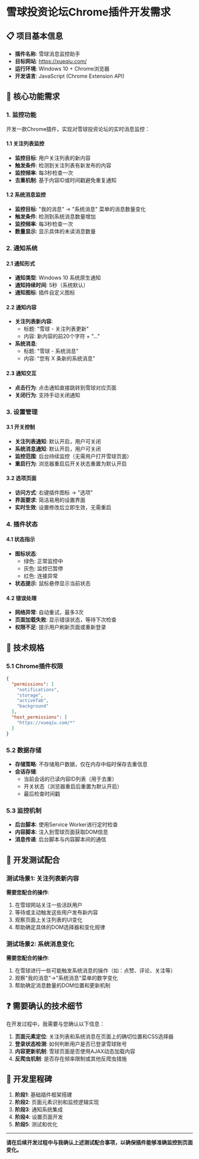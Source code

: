 # 雪球投资论坛Chrome插件开发需求

## 📋 项目基本信息
- **插件名称**: 雪球消息监控助手
- **目标网站**: https://xueqiu.com/
- **运行环境**: Windows 10 + Chrome浏览器
- **开发语言**: JavaScript (Chrome Extension API)

## 🎯 核心功能需求

### 1. 监控功能
开发一款Chrome插件，实现对雪球投资论坛的实时消息监控：

#### 1.1 关注列表监控
- **监控目标**: 用户关注列表的新内容
- **触发条件**: 检测到关注列表有新发布的内容
- **监控频率**: 每3秒检查一次
- **去重机制**: 基于内容ID或时间戳避免重复通知

#### 1.2 系统消息监控  
- **监控目标**: "我的消息" → "系统消息" 菜单的消息数量变化
- **触发条件**: 检测到系统消息数量增加
- **监控频率**: 每3秒检查一次
- **数量显示**: 显示具体的未读消息数量

### 2. 通知系统

#### 2.1 通知形式
- **通知类型**: Windows 10 系统原生通知
- **通知持续时间**: 5秒（系统默认）
- **通知图标**: 插件自定义图标

#### 2.2 通知内容
- **关注列表新内容**: 
  - 标题: "雪球 - 关注列表更新"
  - 内容: 新内容的前20个字符 + "..."
- **系统消息**: 
  - 标题: "雪球 - 系统消息"
  - 内容: "您有 X 条新的系统消息"

#### 2.3 通知交互
- **点击行为**: 点击通知直接跳转到雪球对应页面
- **关闭行为**: 支持手动关闭通知

### 3. 设置管理

#### 3.1 开关控制
- **关注列表通知**: 默认开启，用户可关闭
- **系统消息通知**: 默认开启，用户可关闭
- **监控范围**: 后台持续监控（无需用户打开雪球页面）
- **重启行为**: 浏览器重启后开关状态重置为默认开启

#### 3.2 选项页面
- **访问方式**: 右键插件图标 → "选项"
- **界面要求**: 简洁易用的设置界面
- **实时生效**: 设置修改后立即生效，无需重启

### 4. 插件状态

#### 4.1 状态指示
- **图标状态**: 
  - 绿色: 正常监控中
  - 灰色: 监控已暂停
  - 红色: 连接异常
- **状态提示**: 鼠标悬停显示当前状态

#### 4.2 错误处理
- **网络异常**: 自动重试，最多3次
- **页面加载失败**: 显示错误状态，等待下次检查
- **权限不足**: 提示用户刷新页面或重新登录

## 🔧 技术规格

### 5.1 Chrome插件权限
```json
{
  "permissions": [
    "notifications",
    "storage",
    "activeTab",
    "background"
  ],
  "host_permissions": [
    "https://xueqiu.com/*"
  ]
}
```

### 5.2 数据存储
- **存储策略**: 不存储用户数据，仅在内存中临时保存去重信息
- **会话存储**: 
  - 当前会话的已读内容ID列表（用于去重）
  - 开关状态（浏览器重启后重置为默认开启）
  - 最后检查时间戳

### 5.3 监控机制
- **后台脚本**: 使用Service Worker进行定时检查
- **内容脚本**: 注入到雪球页面获取DOM信息
- **消息传递**: 后台脚本与内容脚本间的通信
<!-- - **页面切换**: 当浏览器从其他页面切换回雪球页面时，自动刷新页面 -->

## 🧪 开发测试配合

### 测试场景1: 关注列表新内容
**需要您配合的操作**:
1. 在雪球网站关注一些活跃用户
2. 等待或主动触发这些用户发布新内容
3. 观察页面上关注列表的UI变化
4. 帮助确定具体的DOM选择器和变化规律

### 测试场景2: 系统消息变化  
**需要您配合的操作**:
1. 在雪球进行一些可能触发系统消息的操作（如：点赞、评论、关注等）
2. 观察"我的消息"→"系统消息"菜单的数字变化
3. 帮助确定消息数量的DOM位置和更新机制

## ❓ 需要确认的技术细节

在开发过程中，我需要与您确认以下信息：

1. **页面元素定位**: 关注列表和系统消息在页面上的确切位置和CSS选择器
2. **登录状态检测**: 如何判断用户是否已登录雪球账号
3. **内容更新机制**: 雪球页面是否使用AJAX动态加载内容
4. **反爬虫机制**: 是否存在频率限制或其他反爬虫措施

## 📝 开发里程碑

1. **阶段1**: 基础插件框架搭建
2. **阶段2**: 页面元素识别和监控逻辑实现  
3. **阶段3**: 通知系统集成
4. **阶段4**: 设置页面开发
5. **阶段5**: 测试和优化

---

**请在后续开发过程中与我确认上述测试配合事项，以确保插件能够准确监控到页面变化。**
